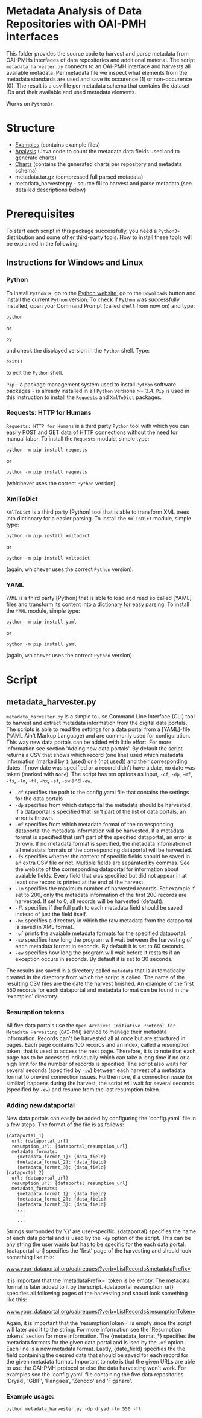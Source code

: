 # Metadata Analysis of Data Repositories with OAI-PMH interfaces

This folder provides the source code to harvest and parse metadata from OAI-PMHs interfaces of data repositories and additional material. The script ```metadata_harvester.py``` connects to an OAI-PMH interface and harvests all available metadata. Per metadata file we inspect what elements from the metadata standards are used and save its occurence (1) or non-occurence (0). The result is a csv file per metadata schema that contains the dataset IDs and their available and used metadata elements.

Works on ```Python3+```.

# Structure

* [Examples] (contains example files)
* [Analysis] (Java code to count the metadata data fields used and to generate charts)
* [Charts] (contains the generated charts per repository and metadata schema)
* metadata.tar.gz (compressed full parsed metadata)
* metadata_harvester.py - source fill to harvest and parse metadata (see detailed descriptions below)


[Examples]: https://github.com/fusion-jena/QuestionsMetadataBiodiv/tree/master/data_repositories/examples
[Analysis]: https://github.com/fusion-jena/QuestionsMetadataBiodiv/tree/master/data_repositories/analysis
[Charts]: https://github.com/fusion-jena/QuestionsMetadataBiodiv/tree/master/data_repositories/charts

# Prerequisites

To start each script in this package successfully, you need a ```Python3+``` distribution and some other third-party tools.
How to install these tools will be explained in the following:

## Instructions for Windows and Linux

### Python

To install ```Python3+```, go to the [Python website](https://www.python.org/), go to the ```Downloads``` button and install the current ```Python``` version.
To check if ```Python``` was successfully installed, open your Command Prompt (called ```shell``` from now on) and type:

```shell
python
```

or

```shell
py
```

and check the displayed version in the ```Python``` shell. Type:

```shell
exit()
```

to exit the ```Python``` shell.

```Pip``` - a package management system used to install ```Python``` software packages - is already installed in all ```Python``` versions >= 3.4.
```Pip``` is used in this instruction to install the ```Requests``` and ```XmlToDict``` packages.


### Requests: HTTP for Humans

```Requests: HTTP for Humans``` is a third party ```Python``` tool with which you can easily POST and GET data of HTTP connections without the need for manual labor. To install the ```Requests``` module, simple type:

```shell
python -m pip install requests
```

or

```shell
python -m pip install requests
```

(whichever uses the correct ```Python``` version).


### XmlToDict

```XmlToDict``` is a third party [Python] tool that is able to transform XML trees into dictionary for a easier parsing. To install the ```XmlToDict``` module, simple type:

```shell
python -m pip install xmltodict
```

or

```shell
python -m pip install xmltodict
```

(again, whichever uses the correct ```Python``` version).


### YAML

```YAML``` is a third party [Python] that is able to load and read so called [YAML]-files and transform its content into a dictionary for easy parsing. To install the ```YAML``` module, simple type:

```shell
python -m pip install yaml
```

or

```shell
python -m pip install yaml
```

(again, whichever uses the correct ```Python``` version).



# Script

## metadata_harvester.py

```metadata_harvester.py``` is a simple to use Command Line Interface (CLI) tool to harvest and extract metadata information from the digital data portals. The scripts is able to read the settings for a data portal from a [YAML]-file (YAML Ain't Markup Language) and are commonly used for configuration. This way new data portals can be added with little effort. For more information see section 'Adding new data portals'. By default the script returns a CSV that shows which record (one line) used which metadata information (marked by ```1``` (used) or ```0``` (not used)) and their corresponding dates. If now date was specified or a record didn't have a date, no date was taken (marked with ```None```). The script has ten options as input, ```-cf```, ```-dp```, ```-mf```, ```-fs```, ```-lm```, ```-fl```, ```-hx```, ```-sf```, ```-sw``` and ```-ew```.
 * ```-cf``` specifies the path to the config.yaml file that contains the settings for the data portals
 * ```-dp``` specifies from which dataportal the metadata should be harvested. If a dataportal is specified that isn't part of the list of data portals, an error is thrown.
 * ```-mf``` specifies from which metadata format of the corresponding dataportal the metadata information will be harvested. If a metadata format is specified that isn't part of the specified dataportal, an error is thrown. If no metadata format is specified, the metadata information of all metadata formats of the corresponding dataportal will be harvested.
 * ```-fs``` specifies whether the content of specific fields should be saved in an extra CSV file or not. Multiple fields are separated by commas. See the website of the corresponding dataportal for information about avaiable fields. Every field that was specified but did not appear in at least one record is printed at the end of the harvest.
 * ```-lm``` specifies the maximum number of harvested records. For example if set to 200, only the metadata information of the first 200 records are harvested. If set to 0, all records will be harvested (default).
 * ```-fl``` specifies if the full path to each metadata field should be saved instead of just the field itself.
 * ```-hx``` specifies a directory in which the raw metadata from the dataportal is saved in XML format.
 * ```-sf``` prints the avaiable metadata formats for the specified dataportal.
 * ```-sw``` specifies how long the program will wait between the harvesting of each metadata format in seconds. By default it is set to 60 seconds.
 * ```-ew``` specifies how long the program will wait before it restarts if an exception occurs in seconds. By default it is set to 30 seconds.

The results are saved in a directory called ```metadata``` that is automatically created in the directory from which the script is called. The name of the resulting CSV files are the date the harvest finished. An example of the first 550 records for each dataportal and metadata format can be found in the 'examples' directory.


### Resumption tokens

All five data portals use the ```Open Archives Initiative Protocol for Metadata Harvesting``` (```OAI-PMH```) service to manage their metadata information. Records can't be harvested all at once but are structured in pages. Each page contains 100 records and an index, called a resumption token, that is used to access the next page. Therefore, it is to note that each page has to be accessed individually which can take a long time if no or a high limit for the number of records is specified. The script also waits for several seconds (specified by ```-sw```) between each harvest of a metadata format to prevent connection issues. Furthermore, if a connection issue (or similiar) happens during the harvest, the script will wait for several seconds (specified by ```-ew```) and resume from the last resumption token.


### Adding new dataportal

New data portals can easily be added by configuring the 'config.yaml' file in a few steps. The format of the file is as follows:

```
{dataportal_1}
  url: {dataportal_url}
  resumption_url: {dataportal_resumption_url}
  metadata_formats:
    {metadata_format_1}: {data_field}
    {metadata_format_2}: {data_field}
    {metadata_format_3}: {data_field}
{dataportal_2}
  url: {dataportal_url}
  resumption_url: {dataportal_resumption_url}
  metadata_formats:
    {metadata_format_1}: {data_field}
    {metadata_format_2}: {data_field}
    {metadata_format_3}: {data_field}
    ...
    ...
    ...
```


Strings surrounded by '{}' are user-specific. {dataportal} specifies the name of each data portal and is used by the ```-dp``` option of the script. This can be any string the user wants but has to be specific for the each data portal. {dataportal_url] specifies the 'first' page of the harvesting and should look something like this:

www.your_dataportal.org/oai/request?verb=ListRecords&metadataPrefix=

It is important that the 'metadataPrefix=' token is be empty. The metadata format is later added to it by the script. {dataportal_resumption_url} specifies all following pages of the harvesting and shoud look something like this:

www.your_dataportal.org/oai/request?verb=ListRecords&resumptionToken=

Again, it is important that the 'resumptionToken=' is empty since the script will later add it to the string. For more information see the 'Resumption tokens' section for more information. The {metadata_format_*} specifies the metadata formats for the given data portal and is ised by the ```-mf``` option. Each line is a new metadata format. Lastly, {date_field} specifies the the field containing the desired date that should be saved for each record for the given metadata format.
Important to note is that the given URLs are able to use the OAI-PMH protocol or else the data harvesting won't work. For examples see the 'config.yaml' file containing the five data repositories 'Dryad', 'GBIF', 'Pangaea', 'Zenodo' and 'Figshare'.


### Example usage:

```shell
python metadata_harvester.py -dp dryad -lm 550 -fl
```
